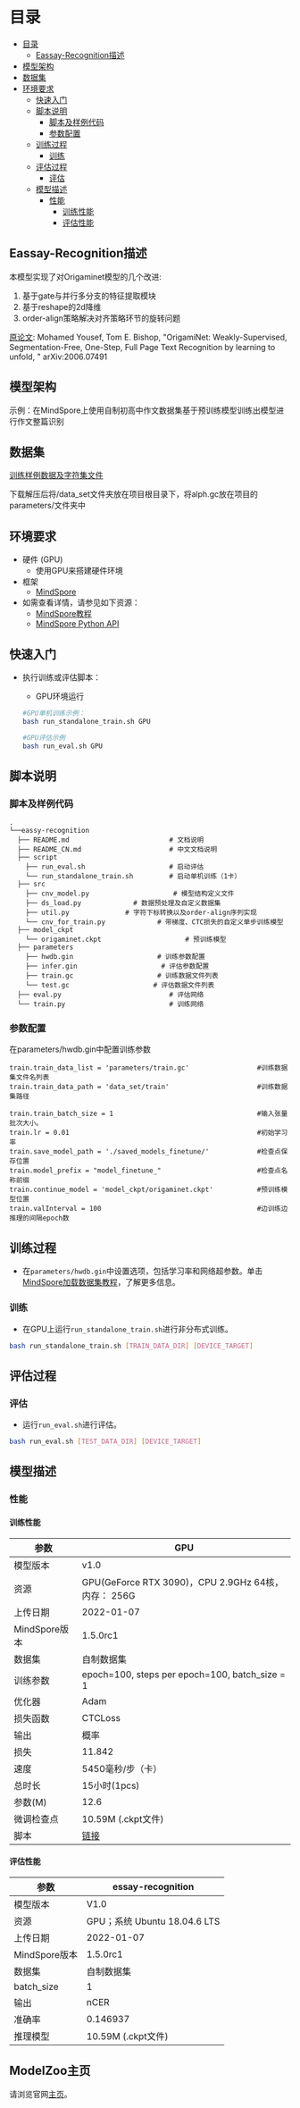 # 目录

<!-- TOC -->

- [目录](#目录)
    - [Eassay-Recognition描述](#eassay-recognition描述)
- [模型架构](#模型架构)
- [数据集](#数据集)
- [环境要求](#环境要求)
    - [快速入门](#快速入门)
    - [脚本说明](#脚本说明)
        - [脚本及样例代码](#脚本及样例代码)
        - [参数配置](#参数配置)
    - [训练过程](#训练过程)
        - [训练](#训练)
    - [评估过程](#评估过程)
        - [评估](#评估)
    - [模型描述](#模型描述)
        - [性能](#性能)
            - [训练性能](#训练性能)
            - [评估性能](#评估性能)

<!-- /TOC -->

## Eassay-Recognition描述

本模型实现了对Origaminet模型的几个改进:

1. 基于gate与并行多分支的特征提取模块
2. 基于reshape的2d降维
3. order-align策略解决对齐策略环节的旋转问题

[原论文](https://arxiv.org/abs/2006.07491): Mohamed Yousef, Tom E. Bishop, "OrigamiNet: Weakly-Supervised, Segmentation-Free, One-Step, Full Page Text Recognition by learning to unfold, " arXiv:2006.07491

## 模型架构

示例：在MindSpore上使用自制初高中作文数据集基于预训练模型训练出模型进行作文整篇识别

## 数据集

[训练样例数据及字符集文件](https://github.com/IntuitionMachines/OrigamiNet#IAM)

下载解压后将/data_set文件夹放在项目根目录下，将alph.gc放在项目的parameters/文件夹中

## 环境要求

- 硬件 (GPU)
    - 使用GPU来搭建硬件环境
- 框架
    - [MindSpore](https://gitee.com/mindspore/mindspore)
- 如需查看详情，请参见如下资源：
    - [MindSpore教程](https://www.mindspore.cn/tutorials/zh-CN/master/index.html)
    - [MindSpore Python API](https://www.mindspore.cn/docs/zh-CN/master/index.html)

## 快速入门

- 执行训练或评估脚本：
    - GPU环境运行

    ```bash
    #GPU单机训练示例：
    bash run_standalone_train.sh GPU

    #GPU评估示例
    bash run_eval.sh GPU
    ```

## 脚本说明

### 脚本及样例代码

```text
.
└──eassy-recognition
  ├── README.md                         # 文档说明
  ├── README_CN.md                      # 中文文档说明
  ├── script
    ├── run_eval.sh                     # 启动评估
    └── run_standalone_train.sh         # 启动单机训练（1卡）
  ├── src
    ├── cnv_model.py                     # 模型结构定义文件
    ├── ds_load.py             # 数据预处理及自定义数据集
    ├── util.py              # 字符下标转换以及order-align序列实现
    └── cnv_for_train.py             # 带梯度、CTC损失的自定义单步训练模型
  ├── model_ckpt
    └── origaminet.ckpt                     # 预训练模型
  ├── parameters
    ├── hwdb.gin                     # 训练参数配置
    ├── infer.gin                     # 评估参数配置
    ├── train.gc                     # 训练数据文件列表
    └── test.gc                     # 评估数据文件列表
  ├── eval.py                           # 评估网络
  └── train.py                          # 训练网络
```

### 参数配置

在parameters/hwdb.gin中配置训练参数

```text
train.train_data_list = 'parameters/train.gc'                 #训练数据集文件名列表
train.train_data_path = 'data_set/train'                      #训练数据集路径

train.train_batch_size = 1                                    #输入张量批次大小。
train.lr = 0.01                                               #初始学习率
train.save_model_path = './saved_models_finetune/'            #检查点保存位置
train.model_prefix = "model_finetune_"                        #检查点名称前缀
train.continue_model = 'model_ckpt/origaminet.ckpt'           #预训练模型位置
train.valInterval = 100                                       #边训练边推理的间隔epoch数
```

## 训练过程

- 在`parameters/hwdb.gin`中设置选项，包括学习率和网络超参数。单击[MindSpore加载数据集教程](https://www.mindspore.cn/tutorials/zh-CN/master/advanced/dataset.html)，了解更多信息。

### 训练

- 在GPU上运行`run_standalone_train.sh`进行非分布式训练。

``` bash
bash run_standalone_train.sh [TRAIN_DATA_DIR] [DEVICE_TARGET]
```

## 评估过程

### 评估

- 运行`run_eval.sh`进行评估。

``` bash
bash run_eval.sh [TEST_DATA_DIR] [DEVICE_TARGET]
```

## 模型描述

### 性能

#### 训练性能

| 参数                 |   GPU |
| -------------------------- |---------------------------------- |
| 模型版本              | v1.0 |
| 资源                   | GPU(GeForce RTX 3090)，CPU 2.9GHz 64核，内存： 256G
| 上传日期              | 2022-01-07 |
| MindSpore版本          | 1.5.0rc1       |
| 数据集                    | 自制数据集 |
| 训练参数        | epoch=100, steps per epoch=100, batch_size = 1  |
| 优化器                  | Adam |
| 损失函数             | CTCLoss |
| 输出                    | 概率 |
| 损失                       | 11.842  |
| 速度                      | 5450毫秒/步（卡）|
| 总时长                 | 15小时(1pcs)|
| 参数(M)             | 12.6 |
| 微调检查点 | 10.59M (.ckpt文件) |
| 脚本                    | [链接](https://gitee.com/mindspore/models/tree/r2.0/research/cv/essay-recogination) |

#### 评估性能

| 参数          | essay-recognition                     |
| ------------------- | --------------------------- |
| 模型版本       | V1.0                        |
| 资源            |GPU；系统 Ubuntu 18.04.6 LTS                 |
| 上传日期       | 2022-01-07 |
| MindSpore版本   | 1.5.0rc1                 |
| 数据集             | 自制数据集                     |
| batch_size          | 1                          |
| 输出             | nCER                         |
| 准确率            | 0.146937                     |
| 推理模型 | 10.59M (.ckpt文件)          |

## ModelZoo主页

请浏览官网[主页](https://gitee.com/mindspore/models)。
